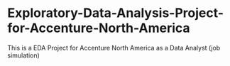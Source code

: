 # Exploratory-Data-Analysis-Project-for-Accenture-North-America
This is a EDA Project for Accenture North America as a Data Analyst (job simulation)
